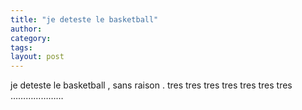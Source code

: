 ```yaml
---
title: "je deteste le basketball"
author:
category: 
tags: 
layout: post
---
```

je deteste le basketball , sans raison .
tres tres tres tres tres tres tres …………………

